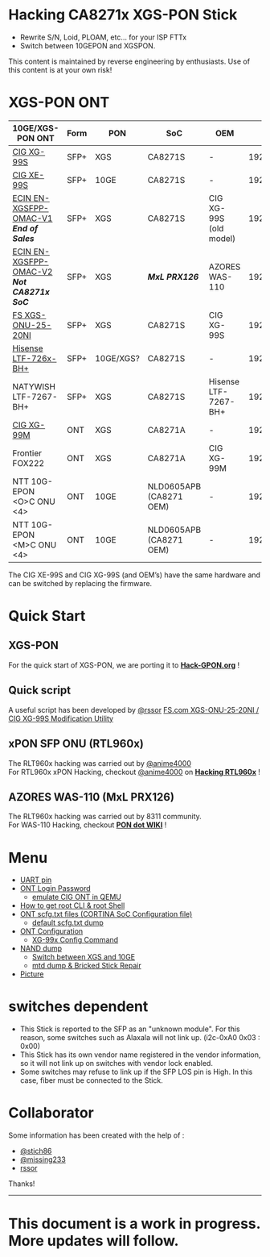 # Hacking CA8271x XGS-PON Stick

- Rewrite S/N, Loid, PLOAM, etc… for your ISP FTTx
- Switch between 10GEPON and XGSPON.

This content is maintained by reverse engineering by enthusiasts. Use of this content is at your own risk!

# XGS-PON ONT

| 10GE/XGS-PON ONT | Form | PON | SoC | OEM | Mgmt IP | Mgmt |
| --- | --- | --- | --- | --- | --- | --- |
| [CIG XG-99S](https://www.cigtech.com/product_portfolio/xg-99x-3/) | SFP+ | XGS | CA8271S | -   | 192.168.100.1 | UART/Telnet |
| [CIG XE-99S](https://item.taobao.com/item.htm?id=695062358407) | SFP+ | 10GE | CA8271S | -   | 192.168.0.1 | UART/Telnet/SSH |
| [ECIN EN-XGSFPP-OMAC-V1](https://ecin.ca/xgs-pon-sfp-stick-module-xgspon-ont-w-t-mac-function-mounted-on-sfp-package/)<br>***End of Sales*** | SFP+ | XGS | CA8271S | CIG XG-99S (old model) | 192.168.100.1 | UART/Telnet |
| [ECIN EN-XGSFPP-OMAC-V2](https://ecin.ca/custom-xgs-pon-sfp-stick-module-xgspon-ont-w-t-mac-function-mounted-on-sfp-package/)<br>***Not CA8271x SoC*** | SFP+ | XGS | ***MxL PRX126*** | AZORES WAS-110 | 192.168.11.1 | Telnet/Web |
| [FS XGS-ONU-25-20NI](https://www.fs.com/jp/products/185594.html) | SFP+ | XGS | CA8271S | CIG XG-99S | 192.168.100.1 | UART/Telnet |
| [Hisense LTF-726x-BH+](https://www.taobao.com/list/item/658650417501.htm) | SFP+ | 10GE/XGS? | CA8271S | -   | 192.168.0.1 | UART/SSH/Web |
| NATYWISH LTF-7267-BH+ | SFP+ | XGS | CA8271S | Hisense LTF-7267-BH+ | 192.168.1.1 | UART/Telnet/Web |
| [CIG XG-99M](https://www.cigtech.com/product_portfolio/xg-99m/) | ONT | XGS | CA8271A | -   | 192.168.0.1 | UART/Telnet |
| Frontier FOX222 | ONT | XGS | CA8271A | CIG XG-99M | 192.168.188.1 | UART |
| NTT 10G-EPON &lt;O&gt;C ONU &lt;4&gt; | ONT | 10GE | NLD0605APB<br>(CA8271 OEM) | - | 192.168.1.1 | UART |
| NTT 10G-EPON &lt;M&gt;C ONU &lt;4&gt; | ONT | 10GE | NLD0605APB<br>(CA8271 OEM) | - | 192.168.1.1 | UART |

The CIG XE-99S and CIG XG-99S (and OEM’s) have the same hardware and can be switched by replacing the firmware.

# Quick Start
## XGS-PON
For the quick start of XGS-PON, we are porting it to **[Hack-GPON.org](https://hack-gpon.org/xgs/ont-fs-XGS-ONU-25-20NI/)** !<br>

## Quick script
A useful script has been developed by [@rssor](https://github.com/rssor)
[FS.com XGS-ONU-25-20NI / CIG XG-99S Modification Utility](https://github.com/rssor/fs_xgspon_mod)

## xPON SFP ONU (RTL960x)
The RLT960x hacking was carried out by [@anime4000](https://github.com/Anime4000) <br>
For RTL960x xPON Hacking, checkout [@anime4000](https://github.com/Anime4000) on **[Hacking RTL960x](https://github.com/Anime4000/RTL960x)** !

## AZORES WAS-110 (MxL PRX126)
The RLT960x hacking was carried out by 8311 community.<br>
For WAS-110 Hacking, checkout **[PON dot WIKI](https://pon.wiki/category/was-110/)** !

# Menu

- [UART pin](/doc/UART.md)
- [ONT Login Password](/doc/Password.md)
    - [emulate CIG ONT in QEMU](/emulate_CIG)
- [How to get root CLI & root Shell](/doc/rootShell.md)
- [ONT scfg.txt files (CORTINA SoC Configuration file)](/doc/scfg_files.md)
    - [default scfg.txt dump](/default_scfg)
- [ONT Configuration](/doc/Configuration.md)
    - [XG-99x Config Command](/doc/XG-99x_Config.md)
- [NAND dump](/NAND_dump)
    - [Switch between XGS and 10GE](/XG-XE_Switch)
    - [mtd dump & Bricked Stick Repair](/mtd)
- [Picture](/ONT_Picture) 

# switches dependent

- This Stick is reported to the SFP as an "unknown module". For this reason, some switches such as Alaxala will not link up. (i2c-0xA0 0x03 : 0x00)
- This Stick has its own vendor name registered in the vendor information, so it will not link up on switches with vendor lock enabled.
- Some switches may refuse to link up if the SFP LOS pin is High. In this case, fiber must be connected to the Stick.

# Collaborator
Some information has been created with the help of :
- [@stich86](https://github.com/stich86) 
- [@missing233](https://github.com/missing233) 
- [rssor](https://github.com/rssor)

Thanks!



* * *

# This document is a work in progress. More updates will follow.